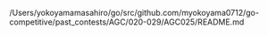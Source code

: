 /Users/yokoyamamasahiro/go/src/github.com/myokoyama0712/go-competitive/past_contests/AGC/020-029/AGC025/README.md